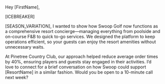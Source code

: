 Hey [FirstName],

[ICEBREAKER]

[SEASON_VARIATION], I wanted to show how Swoop Golf now functions as a comprehensive resort concierge—managing everything from poolside and on-course F&B to quick to-go services. We designed the platform to keep operations efficient, so your guests can enjoy the resort amenities without unnecessary waits.

At Pinetree Country Club, our approach helped reduce average order times by 40%, ensuring players and guests stay engaged in their activities. I’d love to connect for a brief conversation on how Swoop could support [ResortName] in a similar fashion. Would you be open to a 10-minute call next week?